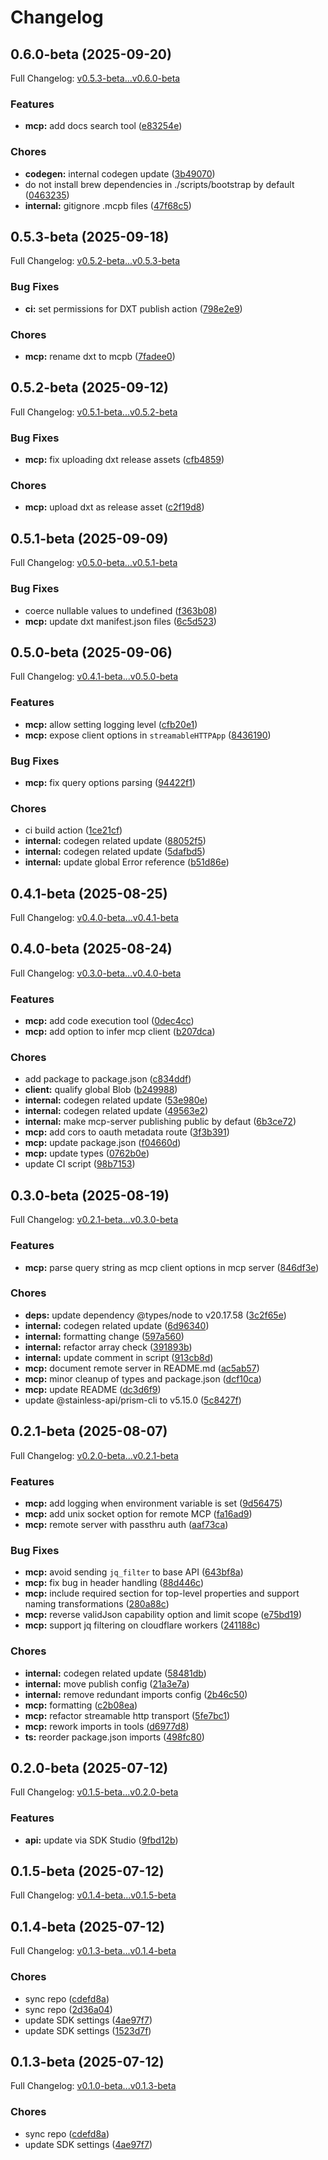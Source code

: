 # Changelog

## 0.6.0-beta (2025-09-20)

Full Changelog: [v0.5.3-beta...v0.6.0-beta](https://github.com/andreibesleaga/oscp-sdk/compare/v0.5.3-beta...v0.6.0-beta)

### Features

* **mcp:** add docs search tool ([e83254e](https://github.com/andreibesleaga/oscp-sdk/commit/e83254ea7d5933a32363543a8daa1e0904767719))


### Chores

* **codegen:** internal codegen update ([3b49070](https://github.com/andreibesleaga/oscp-sdk/commit/3b49070a6e6707a317e926bc952e9a32d7db9c42))
* do not install brew dependencies in ./scripts/bootstrap by default ([0463235](https://github.com/andreibesleaga/oscp-sdk/commit/04632355552042cd13c072e85d06c6a5001debdf))
* **internal:** gitignore .mcpb files ([47f68c5](https://github.com/andreibesleaga/oscp-sdk/commit/47f68c58e35754696e140ae5818a4f57196d283a))

## 0.5.3-beta (2025-09-18)

Full Changelog: [v0.5.2-beta...v0.5.3-beta](https://github.com/andreibesleaga/oscp-sdk/compare/v0.5.2-beta...v0.5.3-beta)

### Bug Fixes

* **ci:** set permissions for DXT publish action ([798e2e9](https://github.com/andreibesleaga/oscp-sdk/commit/798e2e96c620a877d93a80718fd6975902169c00))


### Chores

* **mcp:** rename dxt to mcpb ([7fadee0](https://github.com/andreibesleaga/oscp-sdk/commit/7fadee020e08865744ed15b77135bb392d57ddd5))

## 0.5.2-beta (2025-09-12)

Full Changelog: [v0.5.1-beta...v0.5.2-beta](https://github.com/andreibesleaga/oscp-sdk/compare/v0.5.1-beta...v0.5.2-beta)

### Bug Fixes

* **mcp:** fix uploading dxt release assets ([cfb4859](https://github.com/andreibesleaga/oscp-sdk/commit/cfb48592df8fe46b39e15677f6bfc29e21cedd04))


### Chores

* **mcp:** upload dxt as release asset ([c2f19d8](https://github.com/andreibesleaga/oscp-sdk/commit/c2f19d8280cb1682aa94ace593e669d31543484d))

## 0.5.1-beta (2025-09-09)

Full Changelog: [v0.5.0-beta...v0.5.1-beta](https://github.com/andreibesleaga/oscp-sdk/compare/v0.5.0-beta...v0.5.1-beta)

### Bug Fixes

* coerce nullable values to undefined ([f363b08](https://github.com/andreibesleaga/oscp-sdk/commit/f363b084cf82297f34e5a75591eca5909c0cbc7a))
* **mcp:** update dxt manifest.json files ([6c5d523](https://github.com/andreibesleaga/oscp-sdk/commit/6c5d523e0d82ae781286c2b724f515c76d269ad6))

## 0.5.0-beta (2025-09-06)

Full Changelog: [v0.4.1-beta...v0.5.0-beta](https://github.com/andreibesleaga/oscp-sdk/compare/v0.4.1-beta...v0.5.0-beta)

### Features

* **mcp:** allow setting logging level ([cfb20e1](https://github.com/andreibesleaga/oscp-sdk/commit/cfb20e18af9c6ee3a1521622de6080c55a3df2fa))
* **mcp:** expose client options in `streamableHTTPApp` ([8436190](https://github.com/andreibesleaga/oscp-sdk/commit/8436190b03beaca5e6c345ba6080aeed63bce827))


### Bug Fixes

* **mcp:** fix query options parsing ([94422f1](https://github.com/andreibesleaga/oscp-sdk/commit/94422f1ed37ccfe257cdc020a80883a932a11f20))


### Chores

* ci build action ([1ce21cf](https://github.com/andreibesleaga/oscp-sdk/commit/1ce21cf12c2cb678c41a5ce2b42b35c5d4fd8ead))
* **internal:** codegen related update ([88052f5](https://github.com/andreibesleaga/oscp-sdk/commit/88052f5a1a2d7570462d283bb11995a0d15ce1fb))
* **internal:** codegen related update ([5dafbd5](https://github.com/andreibesleaga/oscp-sdk/commit/5dafbd5468480987531c98d312f6359a087c6dc3))
* **internal:** update global Error reference ([b51d86e](https://github.com/andreibesleaga/oscp-sdk/commit/b51d86e253fb6fd6c912a7fa02f0bbebb89c1490))

## 0.4.1-beta (2025-08-25)

Full Changelog: [v0.4.0-beta...v0.4.1-beta](https://github.com/andreibesleaga/oscp-sdk/compare/v0.4.0-beta...v0.4.1-beta)

## 0.4.0-beta (2025-08-24)

Full Changelog: [v0.3.0-beta...v0.4.0-beta](https://github.com/andreibesleaga/oscp-sdk/compare/v0.3.0-beta...v0.4.0-beta)

### Features

* **mcp:** add code execution tool ([0dec4cc](https://github.com/andreibesleaga/oscp-sdk/commit/0dec4cc338b64dae90d15cf9b54b1e933f8f2bd0))
* **mcp:** add option to infer mcp client ([b207dca](https://github.com/andreibesleaga/oscp-sdk/commit/b207dca553590fa47742a053889e4dd55b4f45d4))


### Chores

* add package to package.json ([c834ddf](https://github.com/andreibesleaga/oscp-sdk/commit/c834ddfcbcfa15920c2dfdee58c085cfb570d23e))
* **client:** qualify global Blob ([b249988](https://github.com/andreibesleaga/oscp-sdk/commit/b24998801dc1942397a80823c4049a3257392a3f))
* **internal:** codegen related update ([53e980e](https://github.com/andreibesleaga/oscp-sdk/commit/53e980ef6553955940c2d85f9dcc197ba657a870))
* **internal:** codegen related update ([49563e2](https://github.com/andreibesleaga/oscp-sdk/commit/49563e2025faa4a7f8f733e23346cb991011b37a))
* **internal:** make mcp-server publishing public by defaut ([6b3ce72](https://github.com/andreibesleaga/oscp-sdk/commit/6b3ce720afcd75fd57858e81121c626eded46a0c))
* **mcp:** add cors to oauth metadata route ([3f3b391](https://github.com/andreibesleaga/oscp-sdk/commit/3f3b39163ff877e63e5a1ec0b6b06180527aada9))
* **mcp:** update package.json ([f04660d](https://github.com/andreibesleaga/oscp-sdk/commit/f04660dbb36ad7ba3a0aaaafc505071afc546311))
* **mcp:** update types ([0762b0e](https://github.com/andreibesleaga/oscp-sdk/commit/0762b0e6216a5d23e0f01a5648f0effe7fbe95f2))
* update CI script ([98b7153](https://github.com/andreibesleaga/oscp-sdk/commit/98b7153d0416df3612e4b190c6ad91517e72ff89))

## 0.3.0-beta (2025-08-19)

Full Changelog: [v0.2.1-beta...v0.3.0-beta](https://github.com/andreibesleaga/oscp-sdk/compare/v0.2.1-beta...v0.3.0-beta)

### Features

* **mcp:** parse query string as mcp client options in mcp server ([846df3e](https://github.com/andreibesleaga/oscp-sdk/commit/846df3e8386b91c90188a407a9f22bcbf1082f33))


### Chores

* **deps:** update dependency @types/node to v20.17.58 ([3c2f65e](https://github.com/andreibesleaga/oscp-sdk/commit/3c2f65e00344b3d141ac640282ca5ccd183a0e99))
* **internal:** codegen related update ([6d96340](https://github.com/andreibesleaga/oscp-sdk/commit/6d96340a057187e382b8db27ceaa84834c8cb075))
* **internal:** formatting change ([597a560](https://github.com/andreibesleaga/oscp-sdk/commit/597a56089c79cdee4583ead6a0d4f357d659e1dd))
* **internal:** refactor array check ([391893b](https://github.com/andreibesleaga/oscp-sdk/commit/391893b45ec61cf0e52e59bdf312ed0ac5b8fc89))
* **internal:** update comment in script ([913cb8d](https://github.com/andreibesleaga/oscp-sdk/commit/913cb8db1c31d657863f57b8863353f0c5ea0ff6))
* **mcp:** document remote server in README.md ([ac5ab57](https://github.com/andreibesleaga/oscp-sdk/commit/ac5ab5728a26f82e782e8142b18e3e26ba71723d))
* **mcp:** minor cleanup of types and package.json ([dcf10ca](https://github.com/andreibesleaga/oscp-sdk/commit/dcf10ca5926cc30bd00cd44e26dd6899ac482906))
* **mcp:** update README ([dc3d6f9](https://github.com/andreibesleaga/oscp-sdk/commit/dc3d6f916cf090766ddef4bb5d01594c58b11b32))
* update @stainless-api/prism-cli to v5.15.0 ([5c8427f](https://github.com/andreibesleaga/oscp-sdk/commit/5c8427ffe210ba5cfc90e965bdd318561e2b994b))

## 0.2.1-beta (2025-08-07)

Full Changelog: [v0.2.0-beta...v0.2.1-beta](https://github.com/andreibesleaga/oscp-sdk/compare/v0.2.0-beta...v0.2.1-beta)

### Features

* **mcp:** add logging when environment variable is set ([9d56475](https://github.com/andreibesleaga/oscp-sdk/commit/9d564752a1efe70b0dad973bb9c55435a8f7c124))
* **mcp:** add unix socket option for remote MCP ([fa16ad9](https://github.com/andreibesleaga/oscp-sdk/commit/fa16ad9056a8f75b67cd2563b27ca788f20e4069))
* **mcp:** remote server with passthru auth ([aaf73ca](https://github.com/andreibesleaga/oscp-sdk/commit/aaf73cadda58896a13e3cbc3c590cad1f825e231))


### Bug Fixes

* **mcp:** avoid sending `jq_filter` to base API ([643bf8a](https://github.com/andreibesleaga/oscp-sdk/commit/643bf8abe4478e8a75425aacc781e1d8381b0c50))
* **mcp:** fix bug in header handling ([88d446c](https://github.com/andreibesleaga/oscp-sdk/commit/88d446cdb02bba54c4b955016c6d022c45309250))
* **mcp:** include required section for top-level properties and support naming transformations ([280a88c](https://github.com/andreibesleaga/oscp-sdk/commit/280a88c69cab321aa96ba7b81984713193b1873f))
* **mcp:** reverse validJson capability option and limit scope ([e75bd19](https://github.com/andreibesleaga/oscp-sdk/commit/e75bd19264c02b4c6bbd1d76e2d66d9fd0e6d705))
* **mcp:** support jq filtering on cloudflare workers ([241188c](https://github.com/andreibesleaga/oscp-sdk/commit/241188cdd170c9df61a3966df98acd6424252dd0))


### Chores

* **internal:** codegen related update ([58481db](https://github.com/andreibesleaga/oscp-sdk/commit/58481db508532e136296f3ace8193fe4ebc97c16))
* **internal:** move publish config ([21a3e7a](https://github.com/andreibesleaga/oscp-sdk/commit/21a3e7afe5c4c6218b215a7219884c6139fa009d))
* **internal:** remove redundant imports config ([2b46c50](https://github.com/andreibesleaga/oscp-sdk/commit/2b46c503036d2f3a2c60f400f073cf7590d87fe1))
* **mcp:** formatting ([c2b08ea](https://github.com/andreibesleaga/oscp-sdk/commit/c2b08ea5b905112e09414433e2a6e09df9310ce6))
* **mcp:** refactor streamable http transport ([5fe7bc1](https://github.com/andreibesleaga/oscp-sdk/commit/5fe7bc1611bac0066c5124d99f19470ae988208b))
* **mcp:** rework imports in tools ([d6977d8](https://github.com/andreibesleaga/oscp-sdk/commit/d6977d82fc7e53d60cd55b14fba9848330c10440))
* **ts:** reorder package.json imports ([498fc80](https://github.com/andreibesleaga/oscp-sdk/commit/498fc802550a7dda27fd839d4754fbff6c2d646d))

## 0.2.0-beta (2025-07-12)

Full Changelog: [v0.1.5-beta...v0.2.0-beta](https://github.com/andreibesleaga/oscp-sdk/compare/v0.1.5-beta...v0.2.0-beta)

### Features

* **api:** update via SDK Studio ([9fbd12b](https://github.com/andreibesleaga/oscp-sdk/commit/9fbd12be8fdb582469cf5add9be2c4ae3fc43375))

## 0.1.5-beta (2025-07-12)

Full Changelog: [v0.1.4-beta...v0.1.5-beta](https://github.com/andreibesleaga/oscp-sdk/compare/v0.1.4-beta...v0.1.5-beta)

## 0.1.4-beta (2025-07-12)

Full Changelog: [v0.1.3-beta...v0.1.4-beta](https://github.com/andreibesleaga/oscp-sdk/compare/v0.1.3-beta...v0.1.4-beta)

### Chores

* sync repo ([cdefd8a](https://github.com/andreibesleaga/oscp-sdk/commit/cdefd8a29c89b41196821f779845a443c42302a6))
* sync repo ([2d36a04](https://github.com/andreibesleaga/oscp-sdk/commit/2d36a041fa58bf2c45f50ab20ab2388eee054c43))
* update SDK settings ([4ae97f7](https://github.com/andreibesleaga/oscp-sdk/commit/4ae97f79ea33b713cd4fbefa638d6fb017e1d904))
* update SDK settings ([1523d7f](https://github.com/andreibesleaga/oscp-sdk/commit/1523d7fd32b39f408139eb2147ac5ebf5d8cb6c5))

## 0.1.3-beta (2025-07-12)

Full Changelog: [v0.1.0-beta...v0.1.3-beta](https://github.com/andreibesleaga/oscp-sdk/compare/v0.1.0-beta...v0.1.3-beta)

### Chores

* sync repo ([cdefd8a](https://github.com/andreibesleaga/oscp-sdk/commit/cdefd8a29c89b41196821f779845a443c42302a6))
* update SDK settings ([4ae97f7](https://github.com/andreibesleaga/oscp-sdk/commit/4ae97f79ea33b713cd4fbefa638d6fb017e1d904))
